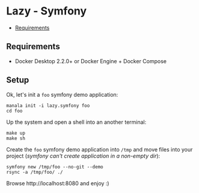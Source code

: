 # Lazy - Symfony

* [Requirements](#requirements)

## Requirements

* Docker Desktop 2.2.0+ or Docker Engine + Docker Compose

## Setup

Ok, let's init a `foo` symfony demo application:

```shell
manala init -i lazy.symfony foo
cd foo
```

Up the system and open a shell into an another terminal:

```shell
make up
make sh
```

Create the `foo` symfony demo application into `/tmp` and move files into your project (_symfony can't create application in a non-empty dir_):

```shell
symfony new /tmp/foo --no-git --demo
rsync -a /tmp/foo/ ./
```

Browse http://localhost:8080 and enjoy :)

